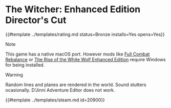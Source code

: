 # The Witcher: Enhanced Edition Director's Cut
<!-- script:Aliases [] -->

{{#template ../templates/rating.md status=Bronze installs=Yes opens=Yes}} 

> [!NOTE]
> This game has a native macOS port. However mods like [Full Combat Rebalance](https://www.moddb.com/mods/full-combat-rebalance1/downloads) or [The Rise of the White Wolf Enhanced Edition](https://www.moddb.com/mods/the-rise-of-the-white-wolf-powrt-biaego-wilka) require Windows for being installed.

> [!WARNING]
> Random lines and planes are rendered in the world. Sound stutters ocasionally. D'Jinni Adventure Editor does not work.

{{#template ../templates/steam.md id=20900}}
